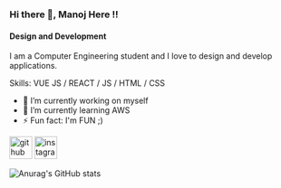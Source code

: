 ### Hi there 👋, Manoj Here !!
#### Design and Development
I am a Computer Engineering student and I love to design and develop applications.

Skills: VUE JS / REACT / JS / HTML / CSS

- 🔭 I’m currently working on myself 
- 🌱 I’m currently learning AWS 
- ⚡ Fun fact: I'm FUN ;) 


[<img src='https://cdn.jsdelivr.net/npm/simple-icons@3.0.1/icons/github.svg' alt='github' height='40'>](https://github.com/Manooj58)  [<img src='https://cdn.jsdelivr.net/npm/simple-icons@3.0.1/icons/instagram.svg' alt='instagram' height='40'>](https://www.instagram.com/chidori__you/)  

![Anurag's GitHub stats](https://github-readme-stats.vercel.app/api?username=Manooj58&show=reviews,discussions_started,discussions_answered,prs_merged,prs_merged_percentage)
